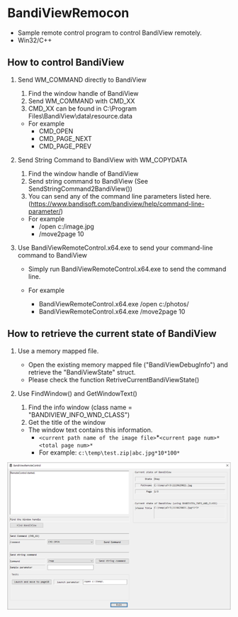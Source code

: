 # BandiViewRemocon

* Sample remote control program to control BandiView remotely.
* Win32/C++

## How to control BandiView

1. Send WM_COMMAND directly to BandiView

   1. Find the window handle of BandiView
   2. Send WM_COMMAND with CMD_XX
   3. CMD_XX can be found in C:\Program Files\BandiView\data\resource.data

   * For example
     * CMD_OPEN
     * CMD_PAGE_NEXT
     * CMD_PAGE_PREV
2. Send String Command to BandiView with WM_COPYDATA

   1. Find the window handle of BandiView
   2. Send string command to BandiView (See SendStringCommand2BandiView())
   3. You can send any of the command line parameters listed here. (https://www.bandisoft.com/bandiview/help/command-line-parameter/)

   * For example
     * /open c:/image.jpg
     * /move2page 10
3. Use BandiViewRemoteControl.x64.exe to send your command-line command to BandiView

   * Simply run BandiViewRemoteControl.x64.exe to send the command line.
   * For example

     * BandiViewRemoteControl.x64.exe /open c:/photos/
     * BandiViewRemoteControl.x64.exe /move2page 10

## How to retrieve the current state of BandiView

1. Use a memory mapped file.

   * Open the existing memory mapped file ("BandiViewDebugInfo") and retrieve the "BandiViewState" struct.
   * Please check the function RetriveCurrentBandiViewState()
2. Use FindWindow() and GetWindowText()

   1. Find the info window (class name = "BANDIVIEW_INFO_WND_CLASS")
   2. Get the title of the window

   * The window text contains this information.
     * `<current path name of the image file>`*`<current page num>*<total page num>*`
     * For example: `c:\temp\test.zip|abc.jpg*10*100*`

<img src="screenshot/screenshot.png" alt="screenshot" />
